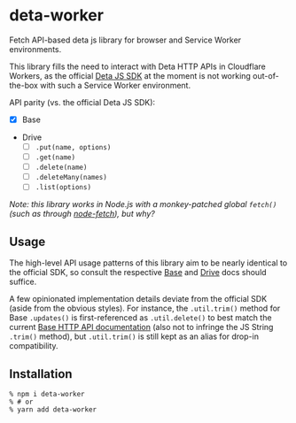 # deta-worker

Fetch API-based deta js library for browser and Service Worker environments.

This library fills the need to interact with Deta HTTP APIs in Cloudflare Workers, as the official [Deta JS SDK](https://github.com/deta/deta-javascript) at the moment is not working out-of-the-box with such a Service Worker environment.

API parity (vs. the official Deta JS SDK):

- [x] Base
- Drive
    - [ ] `.put(name, options)`
    - [ ] `.get(name)`
    - [ ] `.delete(name)`
    - [ ] `.deleteMany(names)`
    - [ ] `.list(options)`

_Note: this library works in Node.js with a monkey-patched global `fetch()` (such as through [node-fetch](https://github.com/node-fetch/node-fetch)), but why?_

## Usage

The high-level API usage patterns of this library aim to be nearly identical to the official SDK, so consult the respective [Base](https://docs.deta.sh/docs/base/sdk#using) and [Drive](https://docs.deta.sh/docs/drive/sdk#using) docs should suffice.

A few opinionated implementation details deviate from the official SDK (aside from the obvious styles). For instance, the `.util.trim()` method for Base `.updates()` is first-referenced as `.util.delete()` to best match the current [Base HTTP API documentation](https://docs.deta.sh/docs/base/http/#update-item) (also not to infringe the JS String `.trim()` method), but `.util.trim()` is still kept as an alias for drop-in compatibility.

## Installation

```shell
% npm i deta-worker
% # or
% yarn add deta-worker
```
